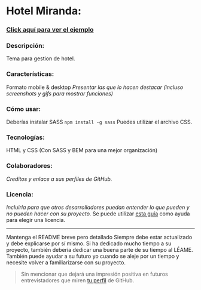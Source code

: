 # Hotel Miranda:

### [Click aquí para ver el ejemplo](https://gm-gith.github.io/sprint_05/public/06-contact.html)

### Descripción:
Tema para gestion de hotel.

### Características:    
Formato mobile & desktop
*Presentar las que lo hacen destacar (incluso screenshots y gifs para mostrar funciones)*

### Cómo usar:          
Deberías instalar SASS `npm install -g sass` Puedes utilizar el archivo CSS.

### Tecnologías:        
HTML y CSS (Con SASS y BEM para una mejor organización)

### Colaboradores:      
*Creditos y enlace a sus perfiles de GitHub.*

### Licencia:           
*Incluirla para que otros desarrolladores puedan entender lo que pueden y no pueden hacer con su proyecto.*
Se puede utilizar [esta guía](https://choosealicense.com/) como ayuda para elegir una licencia.


***

Mantenga el README breve pero detallado Siempre debe estar actualizado y debe explicarse por sí mismo. 
Si ha dedicado mucho tiempo a su proyecto, también debería dedicar una buena parte de su tiempo al LÉAME. 
También puede ayudar a su futuro yo cuando se aleje por un tiempo y necesite volver a familiarizarse con su proyecto. 
> Sin mencionar que dejará una impresión positiva en futuros entrevistadores que miren [tu perfil](https://github.com/GM-GitH) de GitHub.
